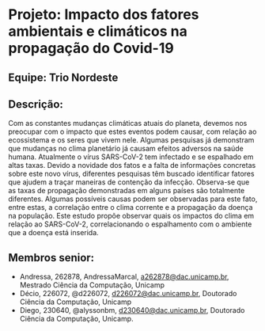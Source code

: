 # Projeto: Impacto dos fatores ambientais e climáticos na propagação do Covid-19

## Equipe: Trio Nordeste

## Descrição: 

Com as constantes mudanças climáticas atuais do planeta, devemos nos preocupar com o impacto que estes eventos podem causar, com relação ao ecossistema e os seres que vivem nele.
Algumas pesquisas já demonstram que mudanças no clima planetário já causam efeitos adversos na saúde humana. Atualmente o vírus SARS-CoV-2 tem infectado e se espalhado em altas taxas. Devido a novidade dos fatos e a falta de informações concretas sobre este novo vírus, diferentes pesquisas têm buscado identificar fatores que ajudem a traçar maneiras de contenção da infecção. 
Observa-se que as taxas de propagação demonstradas em alguns países são totalmente diferentes. Algumas possíveis causas podem ser observadas para este fato, entre estas, a correlação entre o clima corrente e a propagação da doença na população.
Este estudo propõe observar quais os impactos do clima em relação ao SARS-CoV-2, correlacionando o espalhamento com o ambiente que a doença está inserida.


## Membros senior:

* Andressa, 262878, AndressaMarcal, a262878@dac.unicamp.br, Mestrado Ciência da Computação, Unicamp
* Décio, 226072, @d226072, d226072@dac.unicamp.br, Doutorado Ciência da Computação, Unicamp
* Diego, 230640, @alyssonbm, d230640@dac.unicamp.br, Doutorado Ciência da Computação, Unicamp.